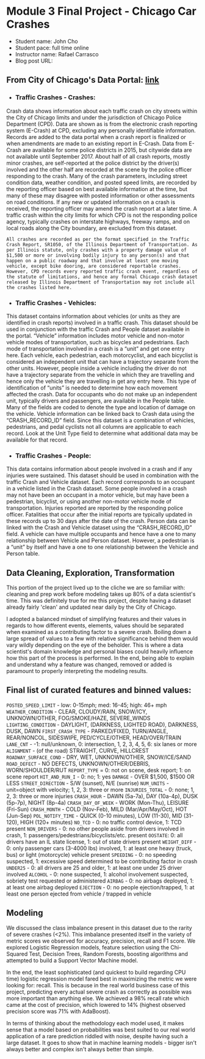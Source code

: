 
# Module 3 Final Project - Chicago Car Crashes

* Student name: John Cho
* Student pace: full time online
* Instructor name: Rafael Carrasco
* Blog post URL:


## From City of Chicago's Data Portal: [link](https://data.cityofchicago.org/Transportation/Traffic-Crashes-Crashes/85ca-t3if)
* ### Traffic Crashes - Crashes:
Crash data shows information about each traffic crash on city streets within the City of Chicago limits and under the jurisdiction of Chicago Police Department (CPD). Data are shown as is from the electronic crash reporting system (E-Crash) at CPD, excluding any personally identifiable information. Records are added to the data portal when a crash report is finalized or when amendments are made to an existing report in E-Crash. Data from E-Crash are available for some police districts in 2015, but citywide data are not available until September 2017. About half of all crash reports, mostly minor crashes, are self-reported at the police district by the driver(s) involved and the other half are recorded at the scene by the police officer responding to the crash. Many of the crash parameters, including street condition data, weather condition, and posted speed limits, are recorded by the reporting officer based on best available information at the time, but many of these may disagree with posted information or other assessments on road conditions. If any new or updated information on a crash is received, the reporting officer may amend the crash report at a later time. A traffic crash within the city limits for which CPD is not the responding police agency, typically crashes on interstate highways, freeway ramps, and on local roads along the City boundary, are excluded from this dataset.  

    All crashes are recorded as per the format specified in the Traffic Crash Report, SR1050, of the Illinois Department of Transportation. As per Illinois statute, only crashes with a property damage value of $1,500 or more or involving bodily injury to any person(s) and that happen on a public roadway and that involve at least one moving vehicle, except bike dooring, are considered reportable crashes. However, CPD records every reported traffic crash event, regardless of the statute of limitations, and hence any formal Chicago crash dataset released by Illinois Department of Transportation may not include all the crashes listed here.  

* ### Traffic Crashes - Vehicles: 
This dataset contains information about vehicles (or units as they are identified in crash reports) involved in a traffic crash. This dataset should be used in conjunction with the traffic Crash and People dataset available in the portal. “Vehicle” information includes motor vehicle and non-motor vehicle modes of transportation, such as bicycles and pedestrians. Each mode of transportation involved in a crash is a “unit” and get one entry here. Each vehicle, each pedestrian, each motorcyclist, and each bicyclist is considered an independent unit that can have a trajectory separate from the other units. However, people inside a vehicle including the driver do not have a trajectory separate from the vehicle in which they are travelling and hence only the vehicle they are travelling in get any entry here. This type of identification of “units” is needed to determine how each movement affected the crash. Data for occupants who do not make up an independent unit, typically drivers and passengers, are available in the People table. Many of the fields are coded to denote the type and location of damage on the vehicle. Vehicle information can be linked back to Crash data using the “CRASH_RECORD_ID” field. Since this dataset is a combination of vehicles, pedestrians, and pedal cyclists not all columns are applicable to each record. Look at the Unit Type field to determine what additional data may be available for that record.  

* ### Traffic Crashes - People: 
This data contains information about people involved in a crash and if any injuries were sustained. This dataset should be used in combination with the traffic Crash and Vehicle dataset. Each record corresponds to an occupant in a vehicle listed in the Crash dataset. Some people involved in a crash may not have been an occupant in a motor vehicle, but may have been a pedestrian, bicyclist, or using another non-motor vehicle mode of transportation. Injuries reported are reported by the responding police officer. Fatalities that occur after the initial reports are typically updated in these records up to 30 days after the date of the crash. Person data can be linked with the Crash and Vehicle dataset using the “CRASH_RECORD_ID” field. A vehicle can have multiple occupants and hence have a one to many relationship between Vehicle and Person dataset. However, a pedestrian is a “unit” by itself and have a one to one relationship between the Vehicle and Person table.

## Data Cleaning, Exploration, Transformation
This portion of the project lived up to the cliche we are so familiar with: cleaning and prep work before modeling takes up 80% of a data scientist's time. This was definitely true for me this project, despite having a dataset already fairly 'clean' and updated near daily by the City of Chicago.

I adopted a balanced mindset of simplifying features and their values in regards to how different events, elements, values should be separated when examined as a contributing factor to a severe crash. Boiling down a large spread of values to a few with relative significance behind them would vary wildly depending on the eye of the beholder. This is where a data scientist's domain knowledge and personal biases could heavily influence how this part of the process is performed. In the end, being able to explain and understand why a feature was changed, removed or added is paramount to properly interpreting the modeling results.

## Final list of curated features and binned values:

`POSTED_SPEED_LIMIT` - low: 0-15mph; med: 16-45; high: 46+ mph
`WEATHER_CONDITION` - CLEAR, CLOUDY/RAIN, SNOW/ICY, UNKNOWN/OTHER, FOG/SMOKE/HAZE, SEVERE_WINDS
`LIGHTING_CONDITION` - DAYLIGHT, (DARKNESS, LIGHTED ROAD), DARKNESS, DUSK, DAWN
`FIRST_CRASH_TYPE` - PARKED/FIXED, TURN/ANGLE, REAR/NONCOL, SIDESWIPE, PED/CYCLE/OTHER, HEAD/OVER/TRAIN
`LANE_CNT` - -1: null/unknown, 0: intersection, 1, 2, 3, 4, 5, 6: six lanes or more
`ALIGNMENT` - (of the road) STRAIGHT, CURVE, HILLCREST
`ROADWAY_SURFACE_COND` - DRY, WET, UNKNOWN/OTHER, SNOW/ICE/SAND
`ROAD_DEFECT` - NO DEFECTS, UNKNOWN/OTHER/DEBRIS, WORN/SHOULDER/RUT
`REPORT_TYPE` = 0: not on scene, desk report; 1: on scene report
`HIT_AND_RUN_I` - 0: no; 1: yes
`DAMAGE` - OVER $1,500, $1500 OR LESS
`STREET_DIRECTION` - S/W (sunset), N/E (sunrise)
`NUM_UNITS` - unit=object with velocity; 1, 2, 3: three or more
`INJURIES_TOTAL` - 0: none; 1, 2, 3: three or more injuries
`CRASH_HOUR` - DAWN (5a-7a), DAY (10a-4p), DUSK (5p-7p), NIGHT (8p-4a)
`CRASH_DAY_OF_WEEK` - WORK (Mon-Thu), LEISURE (Fri-Sun)
`CRASH_MONTH` - COLD (Nov-Feb), MILD (Mar/Apr/May/Oct), HOT (Jun-Sep)
`POL_NOTIFY_TIME` - QUICK (0-10 minutes), LOW (11-30), MID (31-120), HIGH (120+ minutes)
`NO_TCD` - 0: no traffic control device, 1: TCD present
`NON_DRIVERS` - 0: no other people aside from drivers involved in crash, 1: passengers/pedestrians/bicyclists/etc. present
`OOSTATE`: 0: all drivers have an IL state license, 1: out of state drivers present
`WEIGHT_DIFF` - 0: only passenger cars (3-4000 lbs) involved, 1: at least one heavy (truck, bus) or light (motorcycle) vehicle present
`SPEEDING` - 0: no speeding suspected, 1: excessive speed determined to be contributing factor in crash
`UNDER25` - 0: all drivers are 25 and older, 1: at least one under 25 driver involved
`ALCOHOL` - 0: none suspected, 1: alcohol involvement suspected, sobriety test requested or administered
`AIRBAG` - 0: no airbags deployed, 1: at least one airbag deployed
`EJECTION` - 0: no people ejection/trapped, 1: at least one person ejected from vehicle / trapped in vehicle

## Modeling
We discussed the class imbalance present in this dataset due to the rarity of severe crashes (<2%). This imbalance presented itself in the variety of metric scores we observed for accuracy, precision, recall and F1 score. We explored Logistic Regression models, feature selection using the Chi-Squared Test, Decision Trees, Random Forests, boosting algorithms and attempted to build a Support Vector Machine model.

In the end, the least sophisticated (and quickest to build regarding CPU time) logistic regression model fared best in maximizing the metric we were looking for: recall. This is because in the real world business case of this project, predicting every actual severe crash as correctly as possible was more important than anything else. We achieved a 98% recall rate which came at the cost of precision, which lowered to 14% (highest observed precision score was 71% with AdaBoost).

In terms of thinking about the methodology each model used, it makes sense that a model based on probabilities was best suited to our real world application of a rare prediction riddled with noise, despite having such a large dataset. It goes to show that in machine learning models - bigger isn't always better and complex isn't always better than simple.

